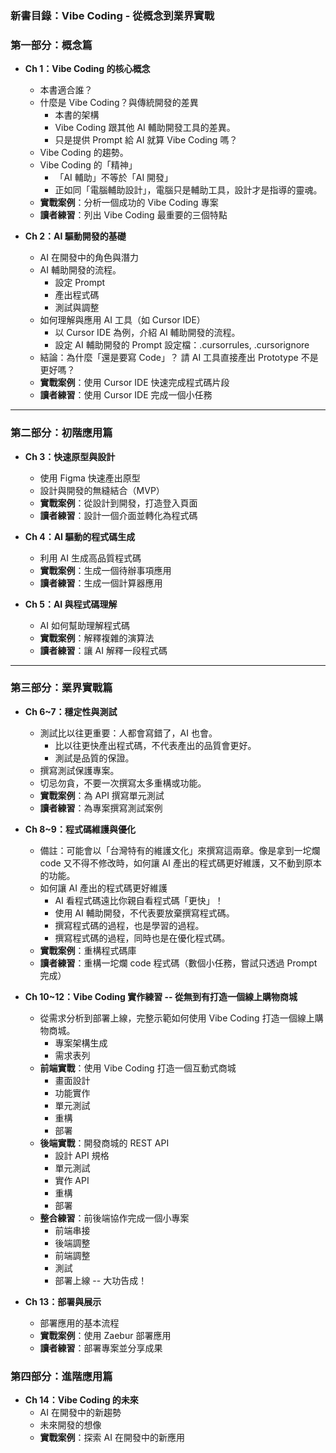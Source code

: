 ### **新書目錄：Vibe Coding - 從概念到業界實戰**

### **第一部分：概念篇**

- **Ch 1：Vibe Coding 的核心概念**
    - 本書適合誰？
    - 什麼是 Vibe Coding？與傳統開發的差異
      - 本書的架構
      - Vibe Coding 跟其他 AI 輔助開發工具的差異。
      - 只是提供 Prompt 給 AI 就算 Vibe Coding 嗎？
    - Vibe Coding 的趨勢。
    - Vibe Coding 的「精神」
      - 「AI 輔助」不等於「AI 開發」
      - 正如同「電腦輔助設計」，電腦只是輔助工具，設計才是指導的靈魂。
    - **實戰案例**：分析一個成功的 Vibe Coding 專案
    - **讀者練習**：列出 Vibe Coding 最重要的三個特點

- **Ch 2：AI 驅動開發的基礎**
    - AI 在開發中的角色與潛力
    - AI 輔助開發的流程。
      - 設定 Prompt
      - 產出程式碼
      - 測試與調整
    - 如何理解與應用 AI 工具（如 Cursor IDE）
        - 以 Cursor IDE 為例，介紹 AI 輔助開發的流程。
        - 設定 AI 輔助開發的 Prompt 設定檔：.cursorrules, .cursorignore
    - 結論：為什麼「還是要寫 Code」？ 請 AI 工具直接產出 Prototype 不是更好嗎？
    - **實戰案例**：使用 Cursor IDE 快速完成程式碼片段
    - **讀者練習**：使用 Cursor IDE 完成一個小任務

---

### **第二部分：初階應用篇**

- **Ch 3：快速原型與設計**
    - 使用 Figma 快速產出原型
    - 設計與開發的無縫結合（MVP）
    - **實戰案例**：從設計到開發，打造登入頁面
    - **讀者練習**：設計一個介面並轉化為程式碼

- **Ch 4：AI 驅動的程式碼生成**
    - 利用 AI 生成高品質程式碼
    - **實戰案例**：生成一個待辦事項應用
    - **讀者練習**：生成一個計算器應用

- **Ch 5：AI 與程式碼理解**
    - AI 如何幫助理解程式碼
    - **實戰案例**：解釋複雜的演算法
    - **讀者練習**：讓 AI 解釋一段程式碼

---

### **第三部分：業界實戰篇**

- **Ch 6~7：穩定性與測試**
    - 測試比以往更重要：人都會寫錯了，AI 也會。
      - 比以往更快產出程式碼，不代表產出的品質會更好。
      - 測試是品質的保證。
    - 撰寫測試保護專案。
    - 切忌勿貪，不要一次撰寫太多重構或功能。
    - **實戰案例**：為 API 撰寫單元測試
    - **讀者練習**：為專案撰寫測試案例

- **Ch 8~9：程式碼維護與優化**
    - 備註：可能會以「台灣特有的維護文化」來撰寫這兩章。像是拿到一坨爛 code 又不得不修改時，如何讓 AI 產出的程式碼更好維護，又不動到原本的功能。
    - 如何讓 AI 產出的程式碼更好維護
      - AI 看程式碼遠比你親自看程式碼「更快」！
      - 使用 AI 輔助開發，不代表要放棄撰寫程式碼。
      - 撰寫程式碼的過程，也是學習的過程。
      - 撰寫程式碼的過程，同時也是在優化程式碼。
    - **實戰案例**：重構程式碼庫
    - **讀者練習**：重構一坨爛 code 程式碼（數個小任務，嘗試只透過 Prompt 完成）

- **Ch 10~12：Vibe Coding 實作練習 -- 從無到有打造一個線上購物商城**
    - 從需求分析到部署上線，完整示範如何使用 Vibe Coding 打造一個線上購物商城。
      - 專案架構生成
      - 需求表列
    - **前端實戰**：使用 Vibe Coding 打造一個互動式商城
      - 畫面設計
      - 功能實作
      - 單元測試
      - 重構
      - 部署
    - **後端實戰**：開發商城的 REST API
      - 設計 API 規格
      - 單元測試
      - 實作 API
      - 重構
      - 部署
    - **整合練習**：前後端協作完成一個小專案
      - 前端串接
      - 後端調整
      - 前端調整
      - 測試
      - 部署上線 -- 大功告成！

- **Ch 13：部署與展示**
    - 部署應用的基本流程
    - **實戰案例**：使用 Zaebur 部署應用
    - **讀者練習**：部署專案並分享成果

### **第四部分：進階應用篇**

- **Ch 14：Vibe Coding 的未來**
    - AI 在開發中的新趨勢
    - 未來開發的想像
    - **實戰案例**：探索 AI 在開發中的新應用
